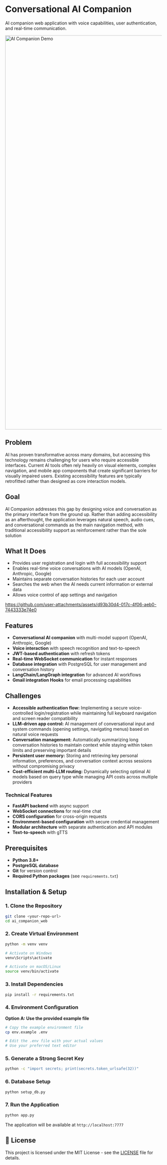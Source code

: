 # Conversational AI Companion

AI companion web application with voice capabilities, user authentication, and real-time communication.

<img width="2554" height="1263" alt="AI Companion Demo" src="https://github.com/user-attachments/assets/2dd70112-3675-4bcf-80d8-2553b5fdd785" />

## Problem
AI has proven transformative across many domains, but accessing this technology remains challenging for users who require accessible interfaces. Current AI tools often rely heavily on visual elements, complex navigation, and mobile app components that create significant barriers for visually impaired users. Existing accessibility features are typically retrofitted rather than designed as core interaction models.

## Goal
AI Companion addresses this gap by designing voice and conversation as the primary interface from the ground up. Rather than adding accessibility as an afterthought, the application leverages natural speech, audio cues, and conversational commands as the main navigation method, with traditional accessibility support as reinforcement rather than the sole solution

## What It Does

- Provides user registration and login with full accessibility support
- Enables real-time voice conversations with AI models (OpenAI, Anthropic, Google)
- Maintains separate conversation histories for each user account
- Searches the web when the AI needs current information or external data
- Allows voice control of app settings and navigation

https://github.com/user-attachments/assets/d93b30d4-017c-4f06-aeb0-7443333e74e0

## Features

- **Conversational AI companion** with multi-model support (OpenAI, Anthropic, Google)
- **Voice interaction** with speech recognition and text-to-speech
- **JWT-based authentication** with refresh tokens
- **Real-time WebSocket communication** for instant responses
- **Database integration** with PostgreSQL for user management and conversation history
- **LangChain/LangGraph integration** for advanced AI workflows
- **Gmail integration Hooks** for email processing capabilities

## Challenges
- **Accessible authentication flow:** Implementing a secure voice-controlled login/registration while maintaining full keyboard navigation and screen reader compatibility
- **LLM-driven app control:** AI management of conversational input and system commands (opening settings, navigating menus) based on natural voice requests
- **Conversation management:** Automatically summarizing long conversation histories to maintain context while staying within token limits and preserving important details
- **Persistent user memory:** Storing and retrieving key personal information, preferences, and conversation context across sessions without compromising privacy
- **Cost-efficient multi-LLM routing:** Dynamically selecting optimal AI models based on query type while managing API costs across multiple providers


### Technical Features
- **FastAPI backend** with async support
- **WebSocket connections** for real-time chat
- **CORS configuration** for cross-origin requests
- **Environment-based configuration** with secure credential management
- **Modular architecture** with separate authentication and API modules
- **Text-to-speech** with gTTS

## Prerequisites

- **Python 3.8+**
- **PostgreSQL database**
- **Git** for version control
- **Required Python packages** (see `requirements.txt`)

## Installation & Setup

### 1. Clone the Repository
```bash
git clone <your-repo-url>
cd ai_companion_web
```

### 2. Create Virtual Environment
```bash
python -m venv venv

# Activate on Windows
venv\Scripts\activate

# Activate on macOS/Linux
source venv/bin/activate
```

### 3. Install Dependencies
```bash
pip install -r requirements.txt
```

### 4. Environment Configuration

**Option A: Use the provided example file**
```bash
# Copy the example environment file
cp env.example .env

# Edit the .env file with your actual values
# Use your preferred text editor
```

### 5. Generate a Strong Secret Key
```bash
python -c "import secrets; print(secrets.token_urlsafe(32))"
```

### 6. Database Setup
```bash
python setup_db.py
```

### 7. Run the Application
```bash
python app.py
```

The application will be available at `http://localhost:7777`

## 📄 License

This project is licensed under the MIT License - see the [LICENSE](LICENSE) file for details.
